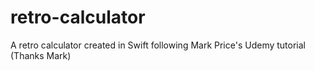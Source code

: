 # retro-calculator

A retro calculator created in Swift following Mark Price's Udemy tutorial (Thanks Mark)
